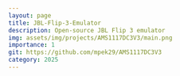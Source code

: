 ```yaml
---
layout: page
title: JBL-Flip-3-Emulator
description: Open-source JBL Flip 3 emulator
img: assets/img/projects/AMS1117DC3V3/main.png
importance: 1
git: https://github.com/mpek29/AMS1117DC3V3
category: 2025
---
```



